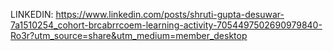 LINKEDIN: https://www.linkedin.com/posts/shruti-gupta-desuwar-7a1510254_cohort-brcabrrcoem-learning-activity-7054497502690979840-Ro3r?utm_source=share&utm_medium=member_desktop

